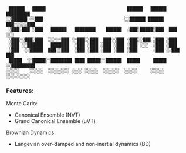 

     ██████   █████                               ██████   ██████   █████████
    ░░██████ ░░███                               ░░██████ ██████   ███░░░░░███
     ░███░███ ░███   ██████   ████████    ██████  ░███░█████░███  ███     ░░░
     ░███░░███░███  ░░░░░███ ░░███░░███  ███░░███ ░███░░███ ░███ ░███
     ░███ ░░██████   ███████  ░███ ░███ ░███ ░███ ░███ ░░░  ░███ ░███
     ░███  ░░█████  ███░░███  ░███ ░███ ░███ ░███ ░███      ░███ ░░███     ███
     █████  ░░█████░░████████ ████ █████░░██████  █████     █████ ░░█████████
    ░░░░░    ░░░░░  ░░░░░░░░ ░░░░ ░░░░░  ░░░░░░  ░░░░░     ░░░░░   ░░░░░░░░░



                                        
### Features:

Monte Carlo:

- Canonical Ensemble (NVT)
- Grand Canonical Ensemble (uVT)
  
Brownian Dynamics:

  - Langevian over-damped and non-inertial dynamics (BD)


